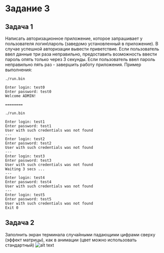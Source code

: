 # Задание 3
## Задача 1
Написать авторизационное приложение, которое запрашивает у пользователя логин\пароль (заведомо установленный в приложение). В случае успешной авторизации вывести приветствие. Если пользователь ввел данные три раза неправильно, предоставить возможность ввести пароль опять только через 3 секунды. Если пользователь ввел пароль неправильно пять раз - завершить работу приложения.
Пример выполнения:
``` console
./run.bin

Enter login: test0
Enter password: test0
Welcome ADMIN!

========

./run.bin

Enter login: test1
Enter password: test1
User with such credentials was not found
---
Enter login: test2
Enter password: test2
User with such credentials was not found
---
Enter login: test3
Enter password: test3
User with such credentials was not found
Waiting 3 secs ...
---
Enter login: test4
Enter password: test4
User with such credentials was not found
---
Enter login: test5
Enter password: test5
User with such credentials was not found
Exit 0
```

## Задача 2
Заполнить экран терминала случайными падающими цифрами сверху (эффект матрицы), как в анимации (цвет можно использовать стандартный)
![alt text](https://i.gifer.com/NvL.gif "Matrix")